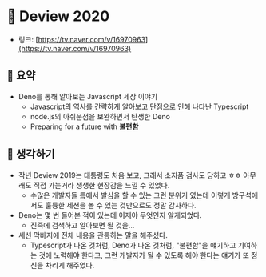# 📛 Deview 2020

- 링크: [https://tv.naver.com/v/16970963](https://tv.naver.com/v/16970963)

## 📝 요약 
- Deno를 통해 알아보는 Javascript 세상 이야기
  - Javascript의 역사를 간략하게 알아보고 단점으로 인해 나타난 Typescript 
  - node.js의 아쉬운점을 보완하면서 탄생한 Deno 
  - Preparing for a future with **불편함** 


## 🤔 생각하기 
- 작년 Deview 2019는 대통령도 처음 보고, 그래서 소지품 검사도 당하고 ㅎㅎ 아무래도 직접 가는거라 생생한 현장감을 느낄 수 있었다.  
  - 수많은 개발자들 틈에서 발심을 할 수 있는 그런 분위기 였는데 이렇게 방구석에서도 훌륭한 세션을 볼 수 있는 것만으로도 정말 감사하다.  
- Deno는 몇 번 들어본 적이 있는데 이제야 무엇인지 알게되었다.  
  - 진즉에 검색하고 알아보면 될 것을... 
- 세션 막바지에 전체 내용을 관통하는 말을 해주셨다.  
  - Typescript가 나온 것처럼, Deno가 나온 것처럼, "불편함"을 얘기하고 기여하는 것에 노력해야 한다고, 그런 개발자가 될 수 있도록 해야 한다는 얘기가 또 정신을 차리게 해주었다.  